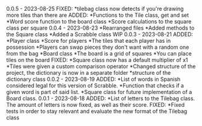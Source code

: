 0.0.5 - 2023-08-25
FIXED:
*tilebag class now detects if you're drawing more tiles than there are
ADDED:
*Functions to the Tile class, get and set
*Word score function to the board class
*Score calculations to the square class per square
0.0.4 - 2023-08-23
*Rearranged files
*Added methods to the Square class
*Added a Scrabble class WIP
0.0.3 - 2023-08-21
ADDED:
*Player class
*Score for players
*The tiles that each player has in possession
*Players can swap pieces they don't want with a random one from the bag
*Board class 
*The board is a grid of squares
*You can place tiles on the board
FIXED:
*Square class now has a default multiplier of x1
*Tiles were given a custom comparison operator
*Changed structure of the project, the dictionary is now in a separate folder
*structure of the dictionary class
0.0.2 - 2023-08-19
ADDED:
*List of words in Spanish considered legal for this version of Scrabble. 
*Function that checks if a given word is part of said list.
*Square class for future implementation of a Board class.
0.0.1 - 2023-08-18
ADDED:
*List of letters to the Tilebag class. The amount of letters is now fixed, as well as their score.
FIXED:
*Fixed tests in order to stay relevant and evaluate the new format of the Tilebag class
